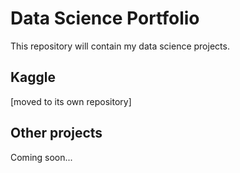 # Data Science Portfolio

This repository will contain my data science projects.

## Kaggle

[moved to its own repository]

## Other projects

Coming soon...
